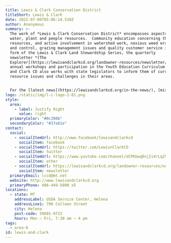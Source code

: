 ```yaml
---
title: Lewis & Clark Conservation District
titleShort: Lewis & Clark
date: 2022-07-06T05:06:14.538Z
author: Anonymous
summary: >-
  The work of *Lewis & Clark Conservation District* encompasses aspects of
  water, plant and people resources.  Community education concerning these
  resources, and active involvement in watershed work, noxious weed eradication
  and control, grazing management issues and quality customer service in the
  form of the Lewis & Clark Land Stewardship Series, the quarterly
  newsletter *[The
  Explorer](https://lewisandclarkcd.org/landowner-resources/newsletter/)*,
  annual workshops and participation in the Youth Education Curriculum. Lewis
  and Clark CD also works with state legislators to inform them of current
  resource issues and challenges in their areas. 


  For the [latest news](https://lewisandclarkcd.org/in-the-news/), [mission and history](https://lewisandclarkcd.org/about-us/), [landowner resources](https://lewisandclarkcd.org/landowner-resources/), and [programs](https://lewisandclarkcd.org/programs/) offered by Lewis and Clark CD, visit their website at [Lewis and Clark Conservation District website](https://lewisandclarkcd.org).
logo: /static/img/l-c-logo-2-01.png
style:
  area:
    - label: Justify Right
      value: right
  primaryColor: "#0c390b"
  secondaryColor: "#37a61e"
contact:
  social:
    - socialItemUrl: http://www.facebook/lewisandclarkcd
      socialItem: facebook
    - socialItemUrl: https://twitter.com/LewisnClarkCD
      socialItem: twitter
    - socialItemUrl: https://www.youtube.com/channel/UCPKUwq0njIi4rLq2VKaIErQ
      socialItem: other
    - socialItemUrl: https://lewisandclarkcd.org/landowner-resources/newsletter/
      socialItem: newsletter
  primaryEmail: lccd@mt.net
  website: http://www.lewisandclarkcd.org
  primaryPhone: 406-449-5000 x5
locations:
  - state: MT
    addressLabel: USDA Service Center, Helena
    addressLine1: 790 Colleen Street
    city: Helena
    post-code: 59601-9713
    hours: Mon – Fri, 7:30 am – 4 pm
tags:
  - area-6
id: lewis-and-clark
---
```

